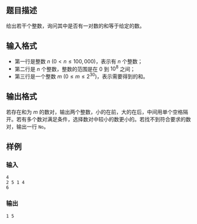 ## 题目描述
给出若干个整数，询问其中是否有一对数的和等于给定的数。

## 输入格式
- 第一行是整数 $n$ $(0 < n \le 100,000)$，表示有 $n$ 个整数；
- 第二行是 $n$ 个整数，整数的范围是在 $0$ 到 $10^8$ 之间；
- 第三行是一个整数 $m$ $(0 \le m \le 2^{30})$，表示需要得到的和。

## 输出格式
若存在和为 $m$ 的数对，输出两个整数，小的在前，大的在后，中间用单个空格隔开。若有多个数对满足条件，选择数对中较小的数更小的。若找不到符合要求的数对，输出一行 `No`。

## 样例

### 输入
```
4
2 5 1 4
6
```

### 输出
```
1 5
```
